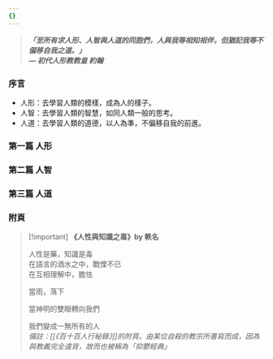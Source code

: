 ```yaml
---
{}
---
```

> _**「至所有求人形、人智與人道的同胞們，人與我等相知相伴，但猶記我等不偏移自我之道。」**_  
> _**— 初代人形教教皇 約翰**_  

### 序言

- 人形：去學習人類的模樣，成為人的樣子。
- 人智：去學習人類的智慧，如同人類一般的思考。
- 人道：去學習人類的道德，以人為準，不偏移自我的前進。

### 第一篇 人形

### 第二篇 人智

### 第三篇 人道

### 附頁

> [!important] **《人性與知識之毒》by 軼名**
> 
> 人性是藥，知識是毒  
> 在語言的酒水之中，戰慄不已  
> 在互相理解中，膽怯  
> 
> 當雨，落下
> 
> 當神明的雙眼轉向我們
> 
> 我們變成一無所有的人  
> _備註：[[《百十百人行秘錄》]]的附頁。由某位自殺的教宗所書寫而成，因為與教義完全違背，故而也被稱為「抑鬱經典」_